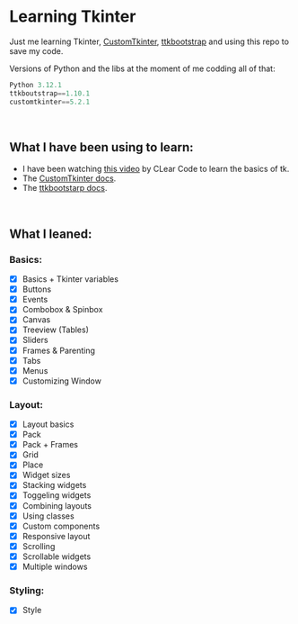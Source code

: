 # Learning Tkinter

Just me learning Tkinter, [CustomTkinter](https://github.com/tomschimansky/customtkinter), [ttkbootstrap](https://github.com/israel-dryer/ttkbootstrap) and using this repo to save my code.

Versions of Python and the libs at the moment of me codding all of that: 
```py
Python 3.12.1
ttkboutstrap==1.10.1
customtkinter==5.2.1
```

<br>

## What I have been using to learn:

- I have been watching [this video](https://www.youtube.com/watch?v=mop6g-c5HEY) by CLear Code to learn the basics of tk.
- The [CustomTkinter docs](https://customtkinter.tomschimansky.com/).
- The [ttkbootstarp docs](https://ttkbootstrap.readthedocs.io/).

<br>

## What I leaned:
### Basics:
- [x] Basics + Tkinter variables
- [x] Buttons
- [x] Events
- [x] Combobox & Spinbox
- [x] Canvas
- [x] Treeview (Tables)
- [x] Sliders
- [x] Frames & Parenting
- [x] Tabs
- [x] Menus
- [x] Customizing Window

### Layout:
- [x] Layout basics
- [x] Pack
- [x] Pack + Frames
- [x] Grid
- [x] Place
- [x] Widget sizes
- [x] Stacking widgets
- [x] Toggeling widgets
- [x] Combining layouts
- [x] Using classes
- [x] Custom components
- [x] Responsive layout
- [x] Scrolling
- [x] Scrollable widgets
- [x] Multiple windows

### Styling:
- [x] Style